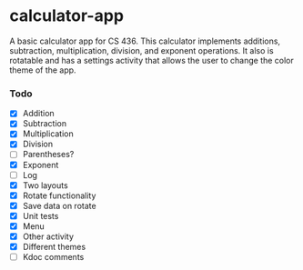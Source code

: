 # calculator-app
A basic calculator app for CS 436. 
This calculator implements additions, subtraction, multiplication, division, and exponent operations. It also is rotatable and has a settings activity that allows the user to change the color theme of the app.

### Todo
- [x] Addition
- [x] Subtraction
- [x] Multiplication
- [x] Division
- [ ] Parentheses?
- [x] Exponent
- [ ] Log
- [x] Two layouts
- [x] Rotate functionality
- [x] Save data on rotate
- [x] Unit tests
- [x] Menu
- [x] Other activity
- [x] Different themes
- [ ] Kdoc comments
